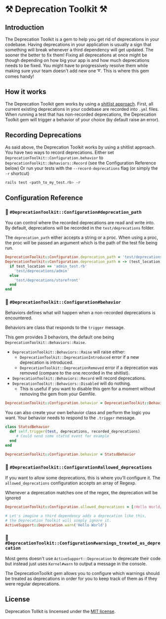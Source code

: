 # ⚒ Deprecation Toolkit ⚒

## Introduction

The Deprecation Toolkit is a gem to help you get rid of deprecations in your codebase.
Having deprecations in your application is usually a sign that something will break whenever a third dependency will get updated. The sooner the better to fix them!
Fixing all deprecations at once might be though depending on how big your app is and how much deprecations needs to be fixed. You might have to progressively resolve them while making sure your team doesn't add new one ➰. This is where this gem comes handy!


## How it works

The Deprecation Toolkit gem works by using a [shitlist approach](https://confreaks.tv/videos/reddotrubyconf2017-shitlist-driven-development-and-other-tricks-for-working-on-large-codebases).
First, all current existing deprecations in your codebase are recorded into `.yml` files. When running a test that has non-recorded deprecations, the Deprecation Toolkit gem will trigger a behavior of your choice (by default raise an error).

## Recording Deprecations

As said above, the Deprecation Toolkit works by using a shitlist approach. You have two ways to record deprecations.
Either set `DeprecationToolkit::Configuration.behavior` to `DeprecationToolkit::Behaviors::Record` (see the Configuration Reference below)
Or run your tests with the `--record-deprecations` flag (or simply the `-r` shortcut)
```sh
rails test <path_to_my_test.rb> -r
```

## Configuration Reference

### 🔨 `#DeprecationToolkit::Configuration#deprecation_path`

You can control where the recorded deprecations are read and write into. By default, deprecations will be recorded in the `test/deprecations` folder.

The `deprecation_path` either accepts a string or a proc. When using a proc, the proc will be passed an argument which is the path of the test file being run.

```ruby
DeprecationToolkit::Configuration.deprecation_path = 'test/deprecations'
DeprecationToolkit::Configuration.deprecation_path = -> (test_location) do
  if test_location == 'admin_test.rb'
    'test/deprecations/admin'
  else
    'test/deprecations/storefront'
  end
end
```

### 🔨 `#DeprecationToolkit::Configuration#behavior`

Behaviors defines what will happen when a non-recorded deprecations is encountered.

Behaviors are class that responds to the `trigger` message.

This gem provides 3 behaviors, the default one being `DeprecationToolkit::Behaviors::Raise`.

* `DeprecationToolkit::Behaviors::Raise` will raise either:
  - `DeprecationToolkit::DeprecationIntroduced` error if a new deprecation is introduced.
  - `DeprecationToolkit::DeprecationRemoved` error if a deprecation was removed (compare to the one recorded in the shitlist).
* `DeprecationToolkit::Behaviors::Record` will record deprecations.
* `DeprecationToolkit::Behaviors::Disabled` will do nothing.
  - This is useful if you want to disable this gem for a moment without removing the gem from your Gemfile.

```ruby
DeprecationToolkit::Configuration.behavior = DeprecationToolkit::Behaviors::Record
```

You can also create your own behavior class and perform the logic you want. Your behavior needs to respond to the `.trigger` message.

```ruby
class StatsdBehavior
  def self.trigger(test, deprecations, recorded_deprecations)
     # Could send some statsd event for example
  end
end

DeprecationToolkit::Configuration.behavior = StatsdBehavior
```

### 🔨 `#DeprecationToolkit::Configuration#allowed_deprecations`

If you want to allow some deprecations, this is where you'll configure it. The `allowed_deprecations` configuration accepts an
array of Regexp.

Whenever a deprecation matches one of the regex, the deprecation will be ignored

```ruby
DeprecationToolkit::Configuration.allowed_deprecations = [/Hello World/]

# Let's imagine a third dependency adds a deprecation like this,
# the Deprecation Toolkit will simply ignore it.
ActiveSupport::Deprecation.warn('Hello World')
```

### 🔨 `#DeprecationToolkit::Configuration#warnings_treated_as_deprecation`

Most gems doesn't use `ActiveSupport::Deprecation` to deprecate their code but instead just uses `Kernel#warn` to output
a message in the console.

The DeprecationToolkit gem allows you to configure which warnings should be treated as deprecations in order for you
to keep track of them as if they were regular deprecations.

## License

Deprecation Tollkit is lincensed under the [MIT license](LICENSE.txt).
